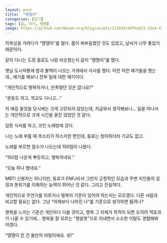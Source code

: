 ```yaml
---
layout: post
title:  "땡댕이"
categories: [일기]
tags: [삶, 자아, 땡땡]
image: https://github.com/Heeom-org/blog/assets/111643/60fba813-33e4-4129-9b3c-dc3742e53354
---
```


킥복싱을 가려다가 “땡땡이”를 쳤다. 몸이 찌부둥했던 것도 있었고, 날씨가 너무 좋았기 때문이다.

같이 다니는 도장 동료도 나랑 비슷했는지 같이 “땡땡이”를 했다.

옛날 도시락통에 밥과 불백이 나오는 가게에서 식사를 했다. 이런 저런 얘기들을 했는데., 얘기를 해보니 전부 일에 대한 얘기이다.

“개인적으로 행복하거나, 만족했던 것은 없나요?”

“운동도 하고, 학교도 다니고…”

저 얘길 들었을 당시에는 크게 고민되지 않았는데, 지금와서 생각해보니… 일을 떠나서는 개인적으로 크게 시간을 쏟진 않았던 것 같다.

암튼 식사를 하고, 코인 노래방에 갔다.

나는 노래 부를 때 목소리가 허스키한 편인데, 동료는 청아하더라 기교도 없고.

노래를 부르면 점수가 나오는데 100점이 나왔다.

“100점 나온게 뿌듯하고, 행복하네요.”

“오늘 하나 했네요.”

MBTI 신봉자는 아니지만, 동료가 ENFJ라서 그런지 긍정적인 모습과 주변 지인들의 감정과 분위기를 이해하는 능력이 뛰어난 것 같다. 그리고 진실하다.

개인적으로 무언가를 이루거나 행복이 기준이 있어야 하는지는 모르겠다. 다른 사람과 비교할 필요는 없다. 그냥 “어제보다 나아진 나”를 기준으로 생각하면 될려나?

행복을 느끼는 기준은 개인마다 다를 것이고, 행복 그 자체가 목적이 되면 오히려 역효과가 나올 수 있기에… 행복을 잘 모르는 “행알못”으로 지내면서 소소한 이탈도 경험해봐야겠다.

“땡땡이 친 건 둘만의 비밀이에요. 쉿!”
